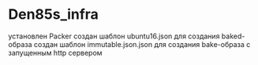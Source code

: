 # Den85s_infra

установлен Packer
создан шаблон ubuntu16.json для создания baked-образа
создан шаблон immutable.json.json для создания bake-образа c запущенным http сервером

